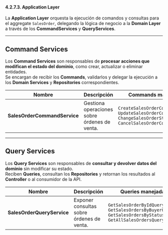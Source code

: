 ﻿#### 4.2.7.3. Application Layer ####

La **Application Layer** orquesta la ejecución de comandos y consultas para el aggregate `SalesOrder`, delegando la lógica de negocio a la **Domain Layer** a través de los **CommandServices** y **QueryServices**.

---

## Command Services

Los **Command Services** son responsables de **procesar acciones que modifican el estado del dominio**, como crear, actualizar o eliminar entidades.  
Se encargan de recibir los **Commands**, validarlos y delegar la ejecución a los **Domain Services** y **Repositories** correspondientes.

| Nombre                       | Descripción                                  | Commands manejados                                                                                         |
|------------------------------|----------------------------------------------|------------------------------------------------------------------------------------------------------------|
| **SalesOrderCommandService** | Gestiona operaciones sobre órdenes de venta. | `CreateSalesOrderCommand, UpdateSalesOrderCommand, ChangeSalesOrderStatusCommand, CancelSalesOrderCommand` |

---

## Query Services

Los **Query Services** son responsables de **consultar y devolver datos del dominio** sin modificar su estado.  
Reciben **Queries**, consultan los **Repositories** y retornan los resultados al **Controller** o al consumidor de la API.

| Nombre                     | Descripción                               | Queries manejadas                                                                                         |
|----------------------------|-------------------------------------------|-----------------------------------------------------------------------------------------------------------|
| **SalesOrderQueryService** | Exponer consultas sobre órdenes de venta. | `GetSalesOrderByIdQuery, GetSalesOrdersByBuyerQuery, GetSalesOrdersByStatusQuery, GetAllSalesOrdersQuery` |
